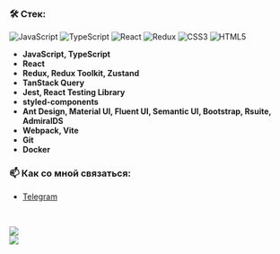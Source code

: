 ### 🛠️ Стек:
![JavaScript](https://img.shields.io/badge/javascript-%23323330.svg?style=for-the-badge&logo=javascript&logoColor=%23F7DF1E) ![TypeScript](https://img.shields.io/badge/typescript-%23007ACC.svg?style=for-the-badge&logo=typescript&logoColor=white) ![React](https://img.shields.io/badge/react-%2320232a.svg?style=for-the-badge&logo=react&logoColor=%2361DAFB) ![Redux](https://img.shields.io/badge/redux-%23593d88.svg?style=for-the-badge&logo=redux&logoColor=white) ![CSS3](https://img.shields.io/badge/css3-%231572B6.svg?style=for-the-badge&logo=css3&logoColor=white) ![HTML5](https://img.shields.io/badge/html5-%23E34F26.svg?style=for-the-badge&logo=html5&logoColor=white)

- **JavaScript, TypeScript**
- **React**
- **Redux, Redux Toolkit, Zustand**
- **TanStack  Query**
- **Jest, React Testing Library**
- **styled-components**
- **Ant Design, Material UI, Fluent UI, Semantic UI, Bootstrap, Rsuite, AdmiralDS**
- **Webpack, Vite**
- **Git**
- **Docker**
  

### 📫 Как со мной связаться:
- <a href="https://t.me/cogito322" target="_blank">Telegram</a>

<br/>

![](https://github-readme-stats.vercel.app/api/top-langs/?username=Ukobak&theme=dark&hide_border=false&include_all_commits=false&count_private=false&layout=compact)
<br/>
[![](https://visitcount.itsvg.in/api?id=Ukobak&icon=0&color=0)](https://visitcount.itsvg.in)



